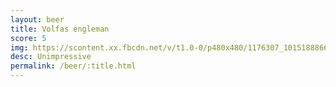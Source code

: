 ```yaml
---
layout: beer
title: Volfas engleman
score: 5
img: https://scontent.xx.fbcdn.net/v/t1.0-0/p480x480/1176307_10151888665863745_1280335301_n.jpg?oh=c61806b1ffbcfb8b4717d8bd84c7178e&oe=58D513F2
desc: Unimpressive
permalink: /beer/:title.html
---
```

